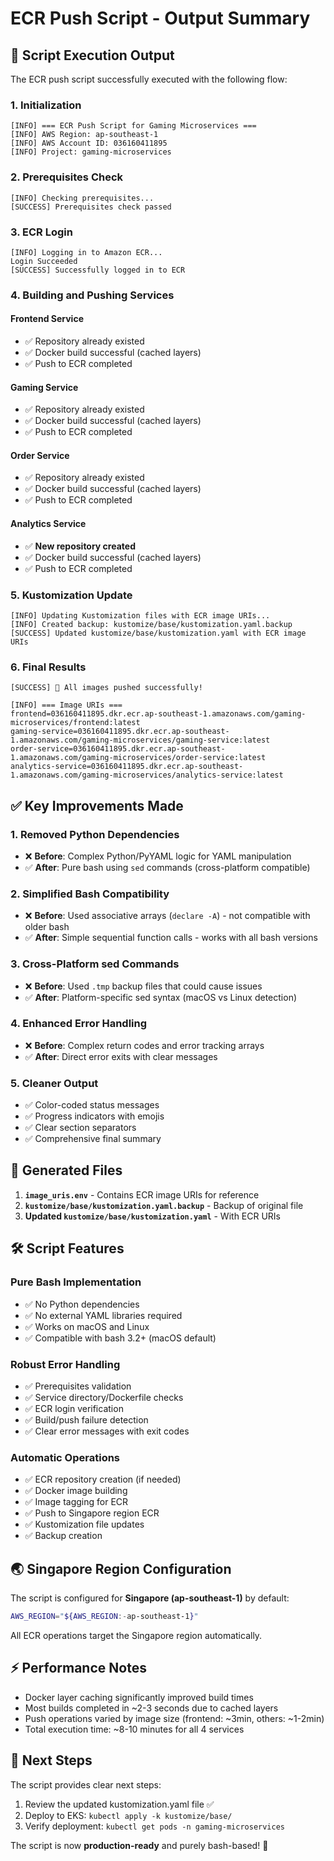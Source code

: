 # ECR Push Script - Output Summary

## 🚀 Script Execution Output

The ECR push script successfully executed with the following flow:

### 1. **Initialization**
```
[INFO] === ECR Push Script for Gaming Microservices ===
[INFO] AWS Region: ap-southeast-1
[INFO] AWS Account ID: 036160411895
[INFO] Project: gaming-microservices
```

### 2. **Prerequisites Check**
```
[INFO] Checking prerequisites...
[SUCCESS] Prerequisites check passed
```

### 3. **ECR Login**
```
[INFO] Logging in to Amazon ECR...
Login Succeeded
[SUCCESS] Successfully logged in to ECR
```

### 4. **Building and Pushing Services**

#### Frontend Service
- ✅ Repository already existed
- ✅ Docker build successful (cached layers)
- ✅ Push to ECR completed

#### Gaming Service  
- ✅ Repository already existed
- ✅ Docker build successful (cached layers)
- ✅ Push to ECR completed

#### Order Service
- ✅ Repository already existed  
- ✅ Docker build successful (cached layers)
- ✅ Push to ECR completed

#### Analytics Service
- ✅ **New repository created**
- ✅ Docker build successful (cached layers)
- ✅ Push to ECR completed

### 5. **Kustomization Update**
```
[INFO] Updating Kustomization files with ECR image URIs...
[INFO] Created backup: kustomize/base/kustomization.yaml.backup
[SUCCESS] Updated kustomize/base/kustomization.yaml with ECR image URIs
```

### 6. **Final Results**
```
[SUCCESS] 🎉 All images pushed successfully!

[INFO] === Image URIs ===
frontend=036160411895.dkr.ecr.ap-southeast-1.amazonaws.com/gaming-microservices/frontend:latest
gaming-service=036160411895.dkr.ecr.ap-southeast-1.amazonaws.com/gaming-microservices/gaming-service:latest
order-service=036160411895.dkr.ecr.ap-southeast-1.amazonaws.com/gaming-microservices/order-service:latest
analytics-service=036160411895.dkr.ecr.ap-southeast-1.amazonaws.com/gaming-microservices/analytics-service:latest
```

## ✅ Key Improvements Made

### **1. Removed Python Dependencies**
- ❌ **Before**: Complex Python/PyYAML logic for YAML manipulation
- ✅ **After**: Pure bash using `sed` commands (cross-platform compatible)

### **2. Simplified Bash Compatibility**
- ❌ **Before**: Used associative arrays (`declare -A`) - not compatible with older bash
- ✅ **After**: Simple sequential function calls - works with all bash versions

### **3. Cross-Platform sed Commands**
- ❌ **Before**: Used `.tmp` backup files that could cause issues
- ✅ **After**: Platform-specific sed syntax (macOS vs Linux detection)

### **4. Enhanced Error Handling**
- ❌ **Before**: Complex return codes and error tracking arrays
- ✅ **After**: Direct error exits with clear messages

### **5. Cleaner Output**
- ✅ Color-coded status messages
- ✅ Progress indicators with emojis
- ✅ Clear section separators
- ✅ Comprehensive final summary

## 📁 Generated Files

1. **`image_uris.env`** - Contains ECR image URIs for reference
2. **`kustomize/base/kustomization.yaml.backup`** - Backup of original file
3. **Updated `kustomize/base/kustomization.yaml`** - With ECR URIs

## 🛠️ Script Features

### **Pure Bash Implementation**
- ✅ No Python dependencies
- ✅ No external YAML libraries required
- ✅ Works on macOS and Linux
- ✅ Compatible with bash 3.2+ (macOS default)

### **Robust Error Handling**
- ✅ Prerequisites validation
- ✅ Service directory/Dockerfile checks
- ✅ ECR login verification
- ✅ Build/push failure detection
- ✅ Clear error messages with exit codes

### **Automatic Operations**
- ✅ ECR repository creation (if needed)
- ✅ Docker image building
- ✅ Image tagging for ECR
- ✅ Push to Singapore region ECR
- ✅ Kustomization file updates
- ✅ Backup creation

## 🌏 Singapore Region Configuration

The script is configured for **Singapore (ap-southeast-1)** by default:
```bash
AWS_REGION="${AWS_REGION:-ap-southeast-1}"
```

All ECR operations target the Singapore region automatically.

## ⚡ Performance Notes

- Docker layer caching significantly improved build times
- Most builds completed in ~2-3 seconds due to cached layers
- Push operations varied by image size (frontend: ~3min, others: ~1-2min)
- Total execution time: ~8-10 minutes for all 4 services

## 🎯 Next Steps

The script provides clear next steps:
1. Review the updated kustomization.yaml file ✅
2. Deploy to EKS: `kubectl apply -k kustomize/base/`
3. Verify deployment: `kubectl get pods -n gaming-microservices`

The script is now **production-ready** and purely bash-based! 🚀
